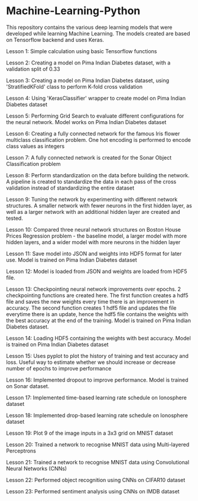 # Machine-Learning-Python

This repository contains the various deep learning models that were developed while learning Machine Learning.
The models created are based on Tensorflow backend and uses Keras.

Lesson 1: Simple calculation using basic Tensorflow functions

Lesson 2: Creating a model on Pima Indian Diabetes dataset, with a validation split of 0.33

Lesson 3: Creating a model on Pima Indian Diabetes dataset, using 'StratifiedKFold' class to perform K-fold cross validation

Lesson 4: Using 'KerasClassifier' wrapper to create model on Pima Indian Diabetes dataset

Lesson 5: Performing Grid Search to evaluate different configurations for the neural network. Model works on Pima Indian Diabetes dataset

Lesson 6: Creating a fully connected network for the famous Iris flower multiclass classification problem. One hot encoding is performed to encode class values as integers

Lesson 7: A fully connected network is created for the Sonar Object Classification problem

Lesson 8: Perform standardization on the data before building the network. A pipeline is created to standardize the data in each pass of the cross validation instead of standardizing the entire dataset

Lesson 9: Tuning the network by experimenting with different network structures. A smaller network with fewer neurons in the first hidden layer, as well as a larger network with an additional hidden layer are created and tested.

Lesson 10: Compared three neural network structures on Boston House Prices Regression problem - the baseline model, a larger model with more hidden layers, and a wider model with more neurons in the hidden layer

Lesson 11: Save model into JSON and weights into HDF5 format for later use. Model is trained on Pima Indian Diabetes dataset

Lesson 12: Model is loaded from JSON and weights are loaded from HDF5 file.

Lesson 13: Checkpointing neural network improvements over epochs. 2 checkpointing functions are created here. The first function creates a hdf5 file and saves the new weights every time there is an improvement in accuracy. The second function creates 1 hdf5 file and updates the file everytime there is an update, hence the hdf5 file contains the weights with the best accuracy at the end of the training. Model is trained on Pima Indian Diabetes dataset.

Lesson 14: Loading HDF5 containing the weights with best accuracy. Model is trained on Pima Indian Diabetes dataset

Lesson 15: Uses pyplot to plot the history of training and test accuracy and loss.  Useful way to estimate whether we should increase or decrease number of epochs to improve performance

Lesson 16: Implemented dropout to improve performance. Model is trained on Sonar dataset.

Lesson 17: Implemented time-based learning rate schedule on Ionosphere dataset

Lesson 18: Implemented drop-based learning rate schedule on Ionosphere dataset

Lesson 19: Plot 9 of the image inputs in a 3x3 grid on MNIST dataset

Lesson 20: Trained a network to recognise MNIST data using Multi-layered Perceptrons

Lesson 21: Trained a network to recognise MNIST data using Convolutional Neural Networks (CNNs)

Lesson 22: Performed object recognition using CNNs on CIFAR10 dataset

Lesson 23: Performed sentiment analysis using CNNs on IMDB dataset

